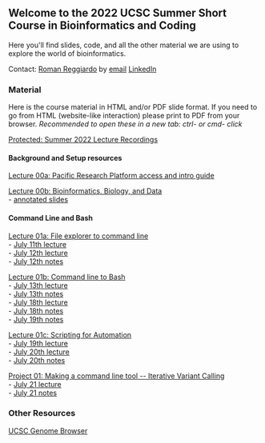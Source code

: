 ## Welcome to the 2022 UCSC Summer Short Course in Bioinformatics and Coding

Here you'll find slides, code, and all the other material we are using to explore the world of bioinformatics.

Contact: [Roman Reggiardo](https://rreggiar.github.io) by [email](mailto:rreggiar@ucsc.edu) [LinkedIn](https://www.linkedin.com/in/roman-reggiardo/) 

### Material

Here is the course material in HTML and/or PDF slide format.
If you need to go from HTML (website-like interaction) please print to PDF from your browser.
*Recommended to open these in a new tab: ctrl- or cmd- click*

[Protected: Summer 2022 Lecture Recordings](https://drive.google.com/drive/u/0/folders/1moFGC46iYBm41Lx4wD3f7wuMm8tuFlis)  

#### Background and Setup resources

[Lecture 00a: Pacific Research Platform access and intro guide](slides/00_intro_and_background/00a_prp_resource.pdf)

[Lecture 00b: Bioinformatics, Biology, and Data](slides/00_intro_and_background/00b_bioinformatics_bio_data.html)  
	- [annotated slides](notes/00b_notes.pdf)

#### Command Line and Bash

[Lecture 01a: File explorer to command line](slides/01_command_line_and_bash/01a_file_explorer_to_cmdline.html)  
	- [July 11th lecture](https://drive.google.com/file/d/1HQesiykxjqkVmWaiNy5yWwGWvXY83g_4/view?usp=sharing)  
	- [July 12th lecture](https://drive.google.com/file/d/1AgayRFg6smRHvLADBr1XcV-PtYy7xQEY/view?usp=sharing)  
	- [July 12th notes](notes/01a_2022_12_07_notes.pdf)  

[Lecture 01b: Command line to Bash](slides/01_command_line_and_bash/01b_commandline_to_bash.html)  
	- [July 13th lecture](https://drive.google.com/file/d/1rDio5v-Ox38h_NVLNRU-aIp3LrDHULnm/view?usp=sharing)  
	- [July 13th notes](notes/01b_2022_13_07_notes.pdf)  
	- [July 18th lecture](https://drive.google.com/file/d/1ldKZAdnd7l46ZeVqKQeyrGl15C6IOAn5/view?usp=sharing)  
	- [July 18th notes](notes/01b_2022_18_07_notes.pdf)  
	- [July 19th notes](notes/01b_2022_19_07.pdf)  

[Lecture 01c: Scripting for Automation](slides/01_command_line_and_bash/01c_scripting_for_automation.html)  
	- [July 19th lecture](https://drive.google.com/file/d/1yAbbao8sMQsRzqRTnTbrgh_oK3T6AYMC/view?usp=sharing)  
	- [July 20th lecture](https://drive.google.com/file/d/1yAbbao8sMQsRzqRTnTbrgh_oK3T6AYMC/view?usp=sharing)  
	- [July 20th notes](notes/01c_2022_20_07_notes.pdf)  

[Project 01: Making a command line tool -- Iterative Variant Calling](slides/01_command_line_and_bash/01d_intermediate_bash_scripting.html)  
	- [July 21 lecture](https://drive.google.com/file/d/1WzyVdvORaUDHHo7mm8G9pI0k1yH_IToz/view?usp=sharing)  
	- [July 21 notes](notes/01d_2022_21_07_notes.pdf)  

### Other Resources  

[UCSC Genome Browser](https://genome.ucsc.edu)
